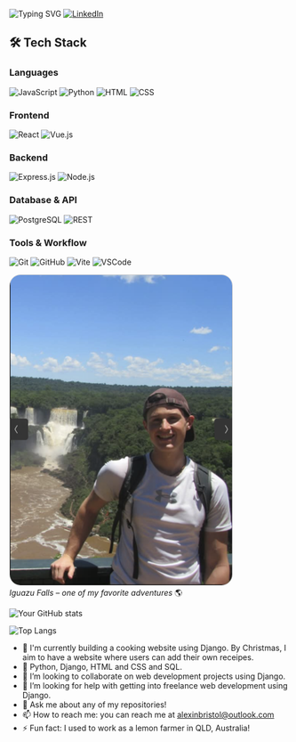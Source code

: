 ![Typing SVG](https://readme-typing-svg.herokuapp.com?font=Fira+Code&duration=3000&pause=1000&color=58A6FF&width=600&lines=Hi+there!+I'm+Alex!;Web+Dev+%7C+Bikepacking+Fan;Full-stack+dev+with+transport+planning+background;Now+building+clean,+modern+web+apps)
[![LinkedIn](https://img.shields.io/badge/LinkedIn-blue?style=flat&logo=linkedin)](https://linkedin.com/in/alex-graham-7883297a/)

## 🛠 Tech Stack

### Languages
![JavaScript](https://img.shields.io/badge/Languages-JavaScript-yellow?style=flat&logo=javascript)
![Python](https://img.shields.io/badge/Languages-Python-blue?style=flat&logo=python)
![HTML](https://img.shields.io/badge/Markup-HTML5-orange?style=flat&logo=html5)
![CSS](https://img.shields.io/badge/Styles-CSS3-blue?style=flat&logo=css3)

### Frontend
![React](https://img.shields.io/badge/Frontend-React-blue?style=flat&logo=react)
![Vue.js](https://img.shields.io/badge/Frontend-Vue.js-4FC08D?style=flat&logo=vue.js)

### Backend
![Express.js](https://img.shields.io/badge/Backend-Express.js-black?style=flat&logo=express)
![Node.js](https://img.shields.io/badge/Runtime-Node.js-339933?style=flat&logo=node.js)

### Database & API
![PostgreSQL](https://img.shields.io/badge/Database-PostgreSQL-336791?style=flat&logo=postgresql)
![REST](https://img.shields.io/badge/API-REST-ff69b4?style=flat)

### Tools & Workflow
![Git](https://img.shields.io/badge/VersionControl-Git-F05032?style=flat&logo=git)
![GitHub](https://img.shields.io/badge/Hosting-GitHub-181717?style=flat&logo=github)
![Vite](https://img.shields.io/badge/Bundler-Vite-646CFF?style=flat&logo=vite)
![VSCode](https://img.shields.io/badge/Editor-VSCode-007ACC?style=flat&logo=visualstudiocode)


<div align="left">
  <img 
    src="https://raw.githubusercontent.com/ossidion/ossidion/main/iguazu.jpg" 
    alt="Iguazu Falls" 
    width="400"
    style="border-radius: 20px; border: 1px solid #ccc;" 
  />
  <br/>
  <em>Iguazu Falls – one of my favorite adventures </em>🌎<br>
</div>





![Your GitHub stats](https://github-readme-stats.vercel.app/api?username=ossidion&show_icons=true&theme=radical)


![Top Langs](https://github-readme-stats.vercel.app/api/top-langs/?username=ossidion&layout=compact&theme=radical)











- 🔭 I'm currently building a cooking website using Django. By Christmas, I aim to have a website where users can add their own receipes. 
- 🌱 Python, Django, HTML and CSS and SQL. 
- 👯 I’m looking to collaborate on web development projects using Django. 
- 🤔 I’m looking for help with getting into freelance web development using Django.
- 💬 Ask me about any of my repositories!
- 📫 How to reach me: you can reach me at alexinbristol@outlook.com
- ⚡ Fun fact: I used to work as a lemon farmer in QLD, Australia!                   
 
 
